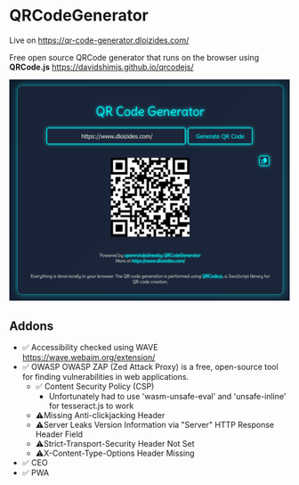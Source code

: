 # QRCodeGenerator
Live on https://qr-code-generator.dloizides.com/

Free open source QRCode generator that runs on the browser using **QRCode.js** https://davidshimjs.github.io/qrcodejs/

![alt text](qr-code-generator-preview.png)

## Addons

- ✅ Accessibility checked using WAVE https://wave.webaim.org/extension/
- ✅ OWASP OWASP ZAP (Zed Attack Proxy) is a free, open-source tool for finding vulnerabilities in web applications.
  - ✅ Content Security Policy (CSP)
    - Unfortunately had to use 'wasm-unsafe-eval' and 'unsafe-inline' for tesseract.js to work
  - ⚠️Missing Anti-clickjacking Header
  - ⚠️Server Leaks Version Information via "Server" HTTP Response Header Field
  - ⚠️Strict-Transport-Security Header Not Set
  - ⚠️X-Content-Type-Options Header Missing
- ✅ CEO
- ✅ PWA
